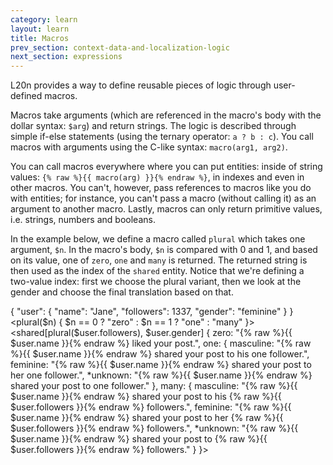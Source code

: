 ```yaml
---
category: learn
layout: learn
title: Macros
prev_section: context-data-and-localization-logic
next_section: expressions
---
```


L20n provides a way to define reusable pieces of logic through user-defined macros.

Macros take arguments (which are referenced in the macro's body with the dollar syntax: `$arg`) and return strings.  The logic is described through simple if-else statements (using the ternary operator: `a ? b : c`).  You call macros with arguments using the C-like syntax: `macro(arg1, arg2)`.

You can call macros everywhere where you can put entities:  inside of string values: `{% raw %}{{ macro(arg) }}{% endraw %}`, in indexes and even in other macros.  You can't, however, pass references to macros like  you do with entities; for instance, you can't pass a macro (without calling it) as an argument to another macro.  Lastly, macros can only return primitive values, i.e. strings, numbers and booleans.

In the example below, we define a macro called `plural` which takes one argument, `$n`.  In the macro's body, `$n` is compared with 0 and 1, and based on its value, one of `zero`, `one` and `many` is returned.  The returned string is then used as the index of the `shared` entity.  Notice that we're defining a two-value index:  first we choose the plural variant, then we look at the gender and choose the final translation based on that. 

<div class="editor dataEditor height5"
  id="dataEditor1"
  data-source="sourceEditor1"
  data-ctxdata="dataEditor1"
  data-output="output1"
>{
    "user": {
        "name": "Jane",
        "followers": 1337,
        "gender": "feminine"
    }
}
</div>
<div class="editor sourceEditor height5"
  id="sourceEditor1"
  data-source="sourceEditor1"
  data-ctxdata="dataEditor1"
  data-output="output1"
>&lt;plural($n) { $n == 0 ? "zero" : 
                $n == 1 ? "one" : "many" }&gt;
&lt;shared[plural($user.followers), $user.gender] {
  zero: "{% raw %}{{ $user.name }}{% endraw %} liked your post.",
  one: {
    masculine: "{% raw %}{{ $user.name }}{% endraw %} shared your post to his one follower.",
    feminine: "{% raw %}{{ $user.name }}{% endraw %} shared your post to her one follower.",
   *unknown: "{% raw %}{{ $user.name }}{% endraw %} shared your post to one follower."
  },
  many: {
    masculine: "{% raw %}{{ $user.name }}{% endraw %} shared your post to his {% raw %}{{ $user.followers }}{% endraw %} followers.",
    feminine: "{% raw %}{{ $user.name }}{% endraw %} shared your post to her {% raw %}{{ $user.followers }}{% endraw %} followers.",
   *unknown: "{% raw %}{{ $user.name }}{% endraw %} shared your post to {% raw %}{{ $user.followers }}{% endraw %} followers."
  }
}&gt;
</div>
<dl id="output1">
</dl>

